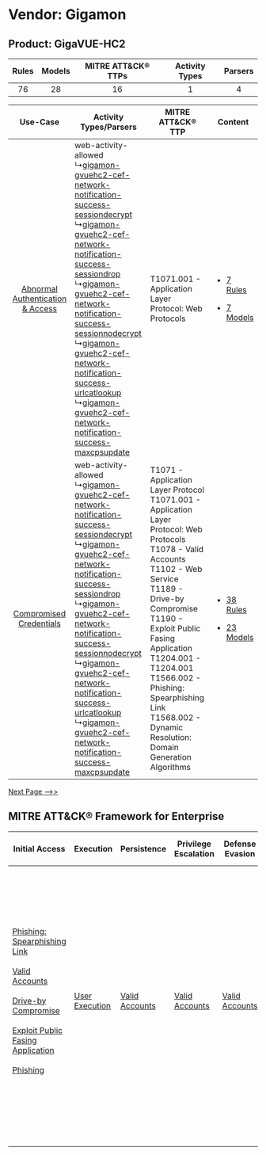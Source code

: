 Vendor: Gigamon
===============
Product: GigaVUE-HC2
--------------------
| Rules | Models | MITRE ATT&CK® TTPs | Activity Types | Parsers |
|:-----:|:------:|:------------------:|:--------------:|:-------:|
|  76   |   28   |         16         |       1        |    4    |

|    Use-Case    | Activity Types/Parsers    | MITRE ATT&CK® TTP    | Content    |
|:----:| ---- | ---- | ---- |
| [Abnormal Authentication & Access](../../../UseCases/uc_abnormal_authentication_&_access.md) |  web-activity-allowed<br> ↳[gigamon-gvuehc2-cef-network-notification-success-sessiondecrypt](Ps/pC_gigamongvuehc2cefnetworknotificationsuccesssessiondecrypt.md)<br> ↳[gigamon-gvuehc2-cef-network-notification-success-sessiondrop](Ps/pC_gigamongvuehc2cefnetworknotificationsuccesssessiondrop.md)<br> ↳[gigamon-gvuehc2-cef-network-notification-success-sessionnodecrypt](Ps/pC_gigamongvuehc2cefnetworknotificationsuccesssessionnodecrypt.md)<br> ↳[gigamon-gvuehc2-cef-network-notification-success-urlcatlookup](Ps/pC_gigamongvuehc2cefnetworknotificationsuccessurlcatlookup.md)<br> ↳[gigamon-gvuehc2-cef-network-notification-success-maxcpsupdate](Ps/pC_gigamongvuehc2cefnetworknotificationsuccessmaxcpsupdate.md)<br> | T1071.001 - Application Layer Protocol: Web Protocols<br>    | [<ul><li>7 Rules</li></ul><ul><li>7 Models</li></ul>](RM/r_m_gigamon_gigavue-hc2_Abnormal_Authentication_&_Access.md) |
|          [Compromised Credentials](../../../UseCases/uc_compromised_credentials.md)          |  web-activity-allowed<br> ↳[gigamon-gvuehc2-cef-network-notification-success-sessiondecrypt](Ps/pC_gigamongvuehc2cefnetworknotificationsuccesssessiondecrypt.md)<br> ↳[gigamon-gvuehc2-cef-network-notification-success-sessiondrop](Ps/pC_gigamongvuehc2cefnetworknotificationsuccesssessiondrop.md)<br> ↳[gigamon-gvuehc2-cef-network-notification-success-sessionnodecrypt](Ps/pC_gigamongvuehc2cefnetworknotificationsuccesssessionnodecrypt.md)<br> ↳[gigamon-gvuehc2-cef-network-notification-success-urlcatlookup](Ps/pC_gigamongvuehc2cefnetworknotificationsuccessurlcatlookup.md)<br> ↳[gigamon-gvuehc2-cef-network-notification-success-maxcpsupdate](Ps/pC_gigamongvuehc2cefnetworknotificationsuccessmaxcpsupdate.md)<br> | T1071 - Application Layer Protocol<br>T1071.001 - Application Layer Protocol: Web Protocols<br>T1078 - Valid Accounts<br>T1102 - Web Service<br>T1189 - Drive-by Compromise<br>T1190 - Exploit Public Fasing Application<br>T1204.001 - T1204.001<br>T1566.002 - Phishing: Spearphishing Link<br>T1568.002 - Dynamic Resolution: Domain Generation Algorithms<br> | [<ul><li>38 Rules</li></ul><ul><li>23 Models</li></ul>](RM/r_m_gigamon_gigavue-hc2_Compromised_Credentials.md)        |
[Next Page -->>](2_ds_gigamon_gigavue-hc2.md)

MITRE ATT&CK® Framework for Enterprise
--------------------------------------
| Initial Access                                                                                                                                                                                                                                                                                                                                                                      | Execution                                                           | Persistence                                                         | Privilege Escalation                                                | Defense Evasion                                                     | Credential Access | Discovery | Lateral Movement                                                            | Collection | Command and Control                                                                                                                                                                                                                                                                                                                                                                                                                                                                                                                                                        | Exfiltration                                                                                                                                                                                                                                                                             | Impact                                                                  |
| ----------------------------------------------------------------------------------------------------------------------------------------------------------------------------------------------------------------------------------------------------------------------------------------------------------------------------------------------------------------------------------- | ------------------------------------------------------------------- | ------------------------------------------------------------------- | ------------------------------------------------------------------- | ------------------------------------------------------------------- | ----------------- | --------- | --------------------------------------------------------------------------- | ---------- | -------------------------------------------------------------------------------------------------------------------------------------------------------------------------------------------------------------------------------------------------------------------------------------------------------------------------------------------------------------------------------------------------------------------------------------------------------------------------------------------------------------------------------------------------------------------------- | ---------------------------------------------------------------------------------------------------------------------------------------------------------------------------------------------------------------------------------------------------------------------------------------- | ----------------------------------------------------------------------- |
| [Phishing: Spearphishing Link](https://attack.mitre.org/techniques/T1566/002)<br><br>[Valid Accounts](https://attack.mitre.org/techniques/T1078)<br><br>[Drive-by Compromise](https://attack.mitre.org/techniques/T1189)<br><br>[Exploit Public Fasing Application](https://attack.mitre.org/techniques/T1190)<br><br>[Phishing](https://attack.mitre.org/techniques/T1566)<br><br> | [User Execution](https://attack.mitre.org/techniques/T1204)<br><br> | [Valid Accounts](https://attack.mitre.org/techniques/T1078)<br><br> | [Valid Accounts](https://attack.mitre.org/techniques/T1078)<br><br> | [Valid Accounts](https://attack.mitre.org/techniques/T1078)<br><br> |                   |           | [Internal Spearphishing](https://attack.mitre.org/techniques/T1534)<br><br> |            | [Web Service](https://attack.mitre.org/techniques/T1102)<br><br>[Application Layer Protocol: Web Protocols](https://attack.mitre.org/techniques/T1071/001)<br><br>[Dynamic Resolution](https://attack.mitre.org/techniques/T1568)<br><br>[Dynamic Resolution: Domain Generation Algorithms](https://attack.mitre.org/techniques/T1568/002)<br><br>[Proxy: Multi-hop Proxy](https://attack.mitre.org/techniques/T1090/003)<br><br>[Application Layer Protocol](https://attack.mitre.org/techniques/T1071)<br><br>[Proxy](https://attack.mitre.org/techniques/T1090)<br><br> | [Exfiltration Over C2 Channel](https://attack.mitre.org/techniques/T1041)<br><br>[Exfiltration Over Web Service: Exfiltration to Cloud Storage](https://attack.mitre.org/techniques/T1567/002)<br><br>[Exfiltration Over Web Service](https://attack.mitre.org/techniques/T1567)<br><br> | [Resource Hijacking](https://attack.mitre.org/techniques/T1496)<br><br> |